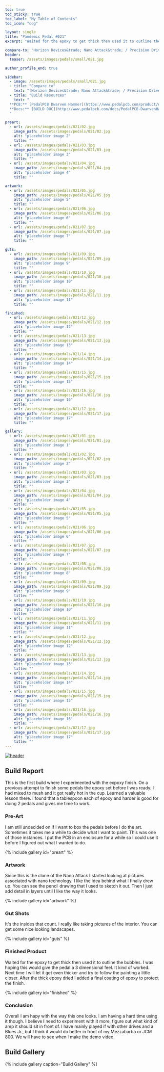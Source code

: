 ```yaml
---
toc: true
toc_sticky: true
toc_label: "My Table of Contents"
toc_icon: "cog"

layout: single
title: "Pandemic Pedal #021"
excerpt: "Waited for the epoxy to get thick then used it to outline the bubbles. The the final coat of epoxy. This gave the surface a nice 3D finish. I am having a hard time using this pedal. I believe I need to experiment with it more. Figure out what kind of amp it should sit in front of."

compare-to: "Horizon Devices&trade; Nano Attack&trade; / Precision Drive"
header:
  teaser: /assets/images/pedals/small/021.jpg

author_profile_end: true

sidebar:
  - image: /assets/images/pedals/small/021.jpg
  - title: "Compare to"
    text: "[Horizon Devices&trade; Nano Attack&trade; / Precision Drive](https://horizondevices.com/collections/all)"
  - title: "Build Resources"
    text: "
  **PCB:** [PedalPCB Dwarven Hammer](https://www.pedalpcb.com/product/dwarvenhammer/)<br>
  **Docs:** [BUILD DOC](http://www.pedalpcb.com/docs/PedalPCB-DwarvenHammer.pdf)
  "

preart:
  - url: /assets/images/pedals/021/02.jpg
    image_path: /assets/images/pedals/021/02.jpg
    alt: "placeholder image 2"
    title: ""
  - url: /assets/images/pedals/021/03.jpg
    image_path: /assets/images/pedals/021/03.jpg
    alt: "placeholder image 3"
    title: ""
  - url: /assets/images/pedals/021/04.jpg
    image_path: /assets/images/pedals/021/04.jpg
    alt: "placeholder image 4"
    title: ""

artwork:
  - url: /assets/images/pedals/021/05.jpg
    image_path: /assets/images/pedals/021/05.jpg
    alt: "placeholder image 5"
    title: ""
  - url: /assets/images/pedals/021/06.jpg
    image_path: /assets/images/pedals/021/06.jpg
    alt: "placeholder image 6"
    title: ""
  - url: /assets/images/pedals/021/07.jpg
    image_path: /assets/images/pedals/021/07.jpg
    alt: "placeholder image 7"
    title: ""

guts:
  - url: /assets/images/pedals/021/09.jpg
    image_path: /assets/images/pedals/021/09.jpg
    alt: "placeholder image 9"
    title: ""
  - url: /assets/images/pedals/021/10.jpg
    image_path: /assets/images/pedals/021/10.jpg
    alt: "placeholder image 10"
    title: ""
  - url: /assets/images/pedals/021/11.jpg
    image_path: /assets/images/pedals/021/11.jpg
    alt: "placeholder image 11"
    title: ""

finished:
  - url: /assets/images/pedals/021/12.jpg
    image_path: /assets/images/pedals/021/12.jpg
    alt: "placeholder image 12"
    title: ""
  - url: /assets/images/pedals/021/13.jpg
    image_path: /assets/images/pedals/021/13.jpg
    alt: "placeholder image 13"
    title: ""
  - url: /assets/images/pedals/021/14.jpg
    image_path: /assets/images/pedals/021/14.jpg
    alt: "placeholder image 14"
    title: ""
  - url: /assets/images/pedals/021/15.jpg
    image_path: /assets/images/pedals/021/15.jpg
    alt: "placeholder image 15"
    title: ""
  - url: /assets/images/pedals/021/16.jpg
    image_path: /assets/images/pedals/021/16.jpg
    alt: "placeholder image 16"
    title: ""
  - url: /assets/images/pedals/021/17.jpg
    image_path: /assets/images/pedals/021/17.jpg
    alt: "placeholder image 17"
    title: ""

gallery:
  - url: /assets/images/pedals/021/01.jpg
    image_path: /assets/images/pedals/021/01.jpg
    alt: "placeholder image 1"
    title: ""
  - url: /assets/images/pedals/021/02.jpg
    image_path: /assets/images/pedals/021/02.jpg
    alt: "placeholder image 2"
    title: ""
  - url: /assets/images/pedals/021/03.jpg
    image_path: /assets/images/pedals/021/03.jpg
    alt: "placeholder image 3"
    title: ""
  - url: /assets/images/pedals/021/04.jpg
    image_path: /assets/images/pedals/021/04.jpg
    alt: "placeholder image 4"
    title: ""
  - url: /assets/images/pedals/021/05.jpg
    image_path: /assets/images/pedals/021/05.jpg
    alt: "placeholder image 5"
    title: ""
  - url: /assets/images/pedals/021/06.jpg
    image_path: /assets/images/pedals/021/06.jpg
    alt: "placeholder image 6"
    title: ""
  - url: /assets/images/pedals/021/07.jpg
    image_path: /assets/images/pedals/021/07.jpg
    alt: "placeholder image 7"
    title: ""
  - url: /assets/images/pedals/021/08.jpg
    image_path: /assets/images/pedals/021/08.jpg
    alt: "placeholder image 8"
    title: ""
  - url: /assets/images/pedals/021/09.jpg
    image_path: /assets/images/pedals/021/09.jpg
    alt: "placeholder image 9"
    title: ""
  - url: /assets/images/pedals/021/10.jpg
    image_path: /assets/images/pedals/021/10.jpg
    alt: "placeholder image 10"
    title: ""
  - url: /assets/images/pedals/021/11.jpg
    image_path: /assets/images/pedals/021/11.jpg
    alt: "placeholder image 11"
    title: ""
  - url: /assets/images/pedals/021/12.jpg
    image_path: /assets/images/pedals/021/12.jpg
    alt: "placeholder image 12"
    title: ""
  - url: /assets/images/pedals/021/13.jpg
    image_path: /assets/images/pedals/021/13.jpg
    alt: "placeholder image 13"
    title: ""
  - url: /assets/images/pedals/021/14.jpg
    image_path: /assets/images/pedals/021/14.jpg
    alt: "placeholder image 14"
    title: ""
  - url: /assets/images/pedals/021/15.jpg
    image_path: /assets/images/pedals/021/15.jpg
    alt: "placeholder image 15"
    title: ""
  - url: /assets/images/pedals/021/16.jpg
    image_path: /assets/images/pedals/021/16.jpg
    alt: "placeholder image 16"
    title: ""
  - url: /assets/images/pedals/021/17.jpg
    image_path: /assets/images/pedals/021/17.jpg
    alt: "placeholder image 17"
    title: ""
---
```


[![header](/assets/images/pedals/021.jpg)](/assets/images/pedals/021.jpg)

## Build Report ##

This is the first build where I experimented with the expoxy finish. On a previous attempt to finish some pedals the epoxy set before I was ready. I had mixed to mush and it got really hot in the cup. Learned a valuable lesson there. I found that a tablespoon each of epoxy and harder is good for doing 2 pedals and gives me time to work.

### Pre-Art ###

I am still undecided on if I want to box the pedals before I do the art. Sometimes it takes me a while to decide what I want to paint. This was one of those instances. I put the PCB in an enclosure for a while so I could use it before I figured out what I wanted to do.

{% include gallery id="preart"  %}

### Artwork ###

Since this is the clone of the Nano Attack I started looking at pictures associated with nano technology. I like the idea behind what I finally drew up. You can see the pencil drawing that I used to sketch it out. Then I just add detail in layers until I like the way it looks.

{% include gallery id="artwork"  %}

### Gut Shots ###

It's the insides that count. I really like taking pictures of the interior. You can get some nice looking landscapes.

{% include gallery id="guts" %}

### Finished Product ###

Waited for the epoxy to get thick then used it to outline the bubbles. I was hoping this would give the pedal a 3 dimensional feel. It kind of worked. Next time I will let it get even thicker and try to follow the painting a little closer. After the thick epoxy dried I added a final coating of epoxy to protect the finish.

{% include gallery id="finished" %}

### Conclusion ###

Overall I am hapy with the way this one looks. I am having a hard time using it though. I believe I need to experiment with it more, figure out what kind of amp it should sit in front of. I have mainly played if with other drives and a Blues Jr., but I think it would do better in front of my Mezzabarba or JCM 800. We will have to see when I make the demo video.

## Build Gallery ##

{% include gallery caption="Build Gallery" %}